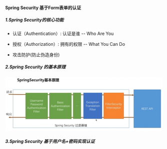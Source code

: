 #### Spring Security 基于Form表单的认证
##### 1.Spring Security的核心功能
* 认证（Authentication）: 认证是谁 -- Who Are You

* 授权（Authorization）: 拥有的权限 -- What You Can Do

* 攻击防护(防止伪造身份)

##### 2.Spring Security 的基本原理
![Spring Security 原理](../../photos/SpringSecurity原理.png)

##### 3.Spring Security 基于用户名+密码实现认证